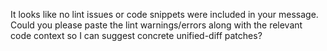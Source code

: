 It looks like no lint issues or code snippets were included in your message. Could you please paste the lint warnings/errors along with the relevant code context so I can suggest concrete unified-diff patches?
